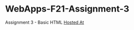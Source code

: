 # WebApps-F21-Assignment-3
Assignment 3 - Basic HTML
[Hosted At](https://github.com/44-563-WebApps-F21/webapps-f21-assignment-3-anuragkolluru)